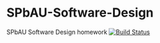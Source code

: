 # SPbAU-Software-Design
SPbAU Software Design homework
[![Build Status](https://travis-ci.org/VadimFarutin/SPbAU-Software-Design.svg?branch=master)](https://travis-ci.org/VadimFarutin/SPbAU-Software-Design)
